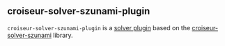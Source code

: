 <!--
SPDX-FileCopyrightText: 2023 Antoine Belvire
SPDX-License-Identifier: GPL-3.0-or-later
-->

## croiseur-solver-szunami-plugin

`croiseur-solver-szunami-plugin` is a [solver plugin](../../croiseur-spi/croiseur-spi-solver)
based on the [croiseur-solver-szunami](../croiseur-solver-szunami) library.  
